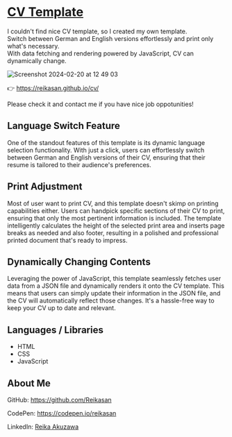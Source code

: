 # [CV Template](https://reikasan.github.io/cv/)

I couldn't find nice CV template, so I created my own template.<br/>
Switch between German and English versions effortlessly and print only what's necessary. <br/>
With data fetching and rendering powered by JavaScript, CV can dynamically change. 

![Screenshot 2024-02-20 at 12 49 03](https://github.com/Reikasan/cv/assets/68085523/11aec921-8334-472c-abe6-96a3456abf0b)

👉 https://reikasan.github.io/cv/

Please check it and contact me if you have nice job oppotunities!

## Language Switch Feature
One of the standout features of this template is its dynamic language selection functionality. With just a click, users can effortlessly switch between German and English versions of their CV, ensuring that their resume is tailored to their audience's preferences.

## Print Adjustment
Most of user want to print CV, and this template doesn't skimp on printing capabilities either. Users can handpick specific sections of their CV to print, ensuring that only the most pertinent information is included. The template intelligently calculates the height of the selected print area and inserts page breaks as needed and also footer, resulting in a polished and professional printed document that's ready to impress.

## Dynamically Changing Contents
Leveraging the power of JavaScript, this template seamlessly fetches user data from a JSON file and dynamically renders it onto the CV template. This means that users can simply update their information in the JSON file, and the CV will automatically reflect those changes. It's a hassle-free way to keep your CV up to date and relevant.

## Languages / Libraries
- HTML
- CSS
- JavaScript

## About Me
GitHub: https://github.com/Reikasan

CodePen: https://codepen.io/reikasan

LinkedIn: [Reika Akuzawa](https://www.linkedin.com/in/reika-akuzawa-8271b7242/)
